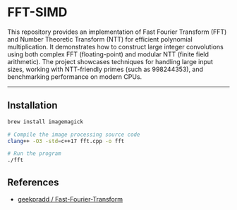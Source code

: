 # FFT-SIMD

This repository provides an implementation of Fast Fourier Transform (FFT) and Number Theoretic Transform (NTT) for efficient polynomial multiplication. It demonstrates how to construct large integer convolutions using both complex FFT (floating-point) and modular NTT (finite field arithmetic). The project showcases techniques for handling large input sizes, working with NTT-friendly primes (such as 998244353), and benchmarking performance on modern CPUs.

---

## Installation

```bash
brew install imagemagick

# Compile the image processing source code
clang++ -O3 -std=c++17 fft.cpp -o fft

# Run the program
./fft
```

## References
- [geekpradd / Fast-Fourier-Transform](https://github.com/geekpradd/Fast-Fourier-Transform/tree/master)
